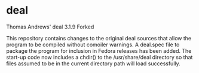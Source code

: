 # deal
Thomas Andrews' deal 3.1.9 Forked

This repository contains changes to the original deal sources that
allow the program to be compiled without comoiler warnings.  A
deal.spec file to package the program for inclusion in Fedora releases
has been added.  The start-up code now includes a chdir() to the
/usr/share/deal directory so that files assumed to be in the current
directory path will load successfully.
